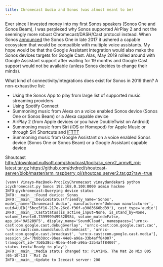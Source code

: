 ```yaml
---
title: Chromecast Audio and Sonos (was almost meant to be)
---
```


Ever since I invested money into my first Sonos speakers (Sonos One and Sonos Beam), I was perplexed why Sonos supported AirPlay 2 and not the seemingly more robust Chromecast/DASH/Cast protocol instead. When Sonos [announced](https://www.sonos.com/en-us/newsroom/sonos-unveils-smart-speaker-with-support-for-multiple-voice-services) the Sonos One in late 2017 it ushered a capable ecosystem that would be compatible with multiple voice assistants. My hope would be that the Google Assistant integration would also make the Sonos devices targets for Google Cast. Alas, May 2019 rolled around with Google Assistant support after waiting for 19 months and Google Cast support would not be available (unless Sonos decides to change their minds).

What kind of connectivity/integrations does exist for Sonos in 2019 then?
A non-exhaustive list:
- Using the Sonos App to play from large list of supported music streaming providers
- Using Spotify Connect
- Summoning music from Alexa on a voice enabled Sonos device (Sonos One or Sonos Beam) or a Alexa capable device
- AirPlay 2 (from Apple devices or you have DoubleTwist on Android)
- Summoning music from Siri (iOS or Homepod) for Apple Music or through Siri Shortcuts and [IFTTT](https://ifttt.com/sonos)
- Summoning music from Google Assistant on a voice enabled Sonos device (Sonos One or Sonos Beam) or a Google Assistant capable device



Shoutcast
http://download.nullsoft.com/shoutcast/tools/sc_serv2_armv6_rpi-latest.tar.gz
https://github.com/dvdred/shoutcast-server/blob/master/arm_raspberry_pi/shoutcas_server2.tar.gz?raw=true

```
(venv) Vinays-MacBook-Pro:IcyChromecast vinaydandekar$ python icychromecast.py Sonos 192.168.0.100:8000 admin hackme
INFO:pychromecast:Querying device status
INFO:__main__:Found device: Sonos
INFO:__main__:DeviceStatus(friendly_name='Sonos', model_name='Chromecast Audio', manufacturer='Unknown manufacturer', uuid=UUID('5bce5f16-217e-26c8-f36f-a3083660bd39'), cast_type='audio')
INFO:__main__:CastStatus(is_active_input=None, is_stand_by=None, volume_level=0.7399999499320984, volume_muted=False, app_id='9A5289F5', display_name='SoundCloud', namespaces=['urn:x-cast:com.google.cast.debugoverlay', 'urn:x-cast:com.google.cast.cac', 'urn:x-cast:com.soundcloud.chromecast', 'urn:x-cast:com.google.cast.broadcast', 'urn:x-cast:com.google.cast.media'], session_id='7b0b38cc-9bea-44e0-a96a-33b4aff84007', transport_id='7b0b38cc-9bea-44e0-a96a-33b4aff84007', status_text='Ready to play')
INFO:__main__:Media status changed to: PLAYING, The Mat Zo Mix 005 [05-10-13] - Mat Zo
INFO:__main__:Update to Icecast server: 200
```
